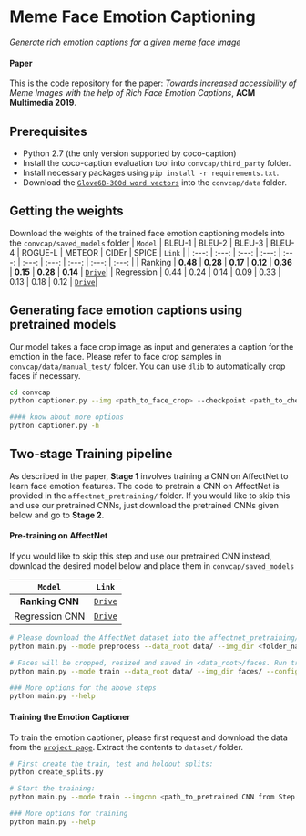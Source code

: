 Meme Face Emotion Captioning
===================
*Generate rich emotion captions for a given meme face image*

#### Paper
This is the code repository for the paper: *Towards increased accessibility of Meme Images with the help of Rich Face Emotion Captions*, **ACM Multimedia 2019**.

Prerequisites
-------------
- Python 2.7 (the only version supported by coco-caption)
- Install the coco-caption evaluation tool into `convcap/third_party` folder.
- Install necessary packages using `pip install -r requirements.txt`.
- Download the [`Glove6B-300d word vectors`](http://nlp.stanford.edu/data/glove.6B.zip) into the `convcap/data` folder.

Getting the weights
----------
Download the weights of the trained face emotion captioning models into the `convcap/saved_models` folder
| `Model` | BLEU-1 | BLEU-2 | BLEU-3 | BLEU-4 | ROGUE-L | METEOR | CIDEr | SPICE | `Link` |
| :---: | :---: | :---: | :---: | :---: | :---: | :---: | :---: | :---: | :---: |
| Ranking |  **0.48**  |  **0.28**  |  **0.17**  |  **0.12**  |  **0.36**  |  **0.15**  |  **0.28**  |  **0.14**  | [`Drive`](https://drive.google.com/open?id=1sLooGw56h-N5chZKDVRAnWLL4fYI77JP)|
| Regression  | 0.44 | 0.24 | 0.14 | 0.09 | 0.33 | 0.13 | 0.18 | 0.12 | [`Drive`](https://drive.google.com/file/d/1xqiRvZiyj672TQrEZ1-fBqnJThcOx2Nv/view?usp=sharing)|

Generating face emotion captions using pretrained models
-------
Our model takes a face crop image as input and generates a caption for the emotion in the face. Please refer to face crop samples in `convcap/data/manual_test/` folder. You can use `dlib` to automatically crop faces if necessary. 
```bash
cd convcap
python captioner.py --img <path_to_face_crop> --checkpoint <path_to_checkpoint>

#### know about more options
python captioner.py -h
```

Two-stage Training pipeline
-------
As described in the paper, **Stage 1** involves training a CNN on AffectNet to learn face emotion features. The code to pretrain a CNN on AffectNet is provided in the `affectnet_pretraining/` folder. If you would like to skip this and use our pretrained CNNs, just download the pretrained CNNs given below and go to **Stage 2**. 

#### Pre-training on AffectNet
If you would like to skip this step and use our pretrained CNN instead, download the desired model below and place them in `convcap/saved_models`

| `Model` | `Link` |
| :-------: | :------: |
| **Ranking CNN** | [`Drive`](https://drive.google.com/open?id=1KTFpeq27m1XXW2sWzdKdwzwq3zck__cm)
| Regression CNN | [`Drive`](https://drive.google.com/open?id=1TFO8-INXk_mnENMjwRs5mPlsRxZjuBeB)

```bash
# Please download the AffectNet dataset into the affectnet_pretraining/data folder. And then extract and store faces:
python main.py --mode preprocess --data_root data/ --img_dir <folder_name containing images> 

# Faces will be cropped, resized and saved in <data_root>/faces. Run training:
python main.py --mode train --data_root data/ --img_dir faces/ --config <regression | ranking>

### More options for the above steps
python main.py --help
```
#### Training the Emotion Captioner
To train the emotion captioner, please first request and download the data from the [`project page`](). Extract the contents to `dataset/` folder. 

```bash
# First create the train, test and holdout splits:
python create_splits.py

# Start the training:
python main.py --mode train --imgcnn <path_to_pretrained CNN from Step 1> 

### More options for training
python main.py --help
```